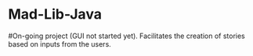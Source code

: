 # Mad-Lib-Java

#On-going project (GUI not started yet). Facilitates the creation of stories based on inputs from the users.

